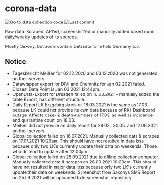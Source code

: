 # corona-data

[![Go to data collection code](https://img.shields.io/badge/corona-data-yellow)](https://github.com/DrakeRubicon/corona-data)
[![Last commit](https://img.shields.io/github/last-commit/DrakeRubicon/corona-data)](https://github.com/DrakeRubicon/corona-data/commits/main)

Raw data. Scraped, API'ed, screenshot'ed or manually added based upon daily/weekly updates of its sources.

Mostly Saxony, but some contain Datasets for whole Germany too.

## Notice:

* Tagesbericht Meißen for 02.12.2020 and 03.12.2020 was not generated on their servers.
* Datawrapper export for DIVI and Chemnitz for Jan 02 2021 failed. Closest Data Point is Jan 03 2021 12:44pm.
* OpenData-Export for Dresden failed on 10.03.2021 – manually added the table Export, has different structure.
* Daily Report LK Erzgebirgskreis on 18.03.2021 is the same as 17.03. because LK could not provide its own data because of RKI-Dashboard outage. Affects case- & death-numbers of 17.03. as well as incidence and quarantine count on 18.03.
* Meißen did not provide an daily report for 28.03., 30.05. and 12.06.2021 on their servers
* Global collection failed on 16.07.2021. Manually collected data & scrapes on 17.07.2021 10:29am. This should have not resulted in data loss because only two LK's currently update their data on weekends. Those who do tend to update after 12:00pm.
* Global collection failed on 25.09.2021 due to offline collection computer. Manually collected data & scrapes on 26.09.2021 10:29am. This should have not resulted in  major data loss because only two LK's currently update their data on weekends. Screenshot from Saxonys SMS Report on 25.09.2021 will be uploaded to te screenshot repository.
